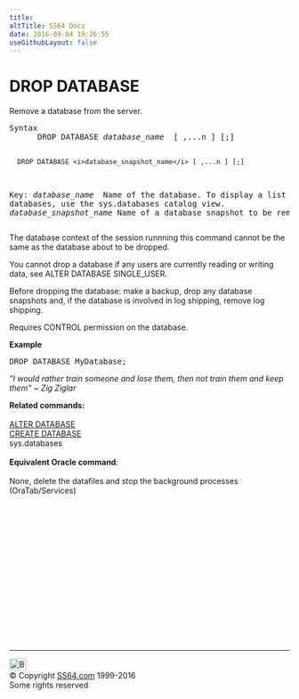 ```yaml
---
title:
altTitle: SS64 Docs
date: 2016-09-04 19:26:55
useGithubLayout: false
---
```

<!-- #BeginLibraryItem "/Library/head_sql.lbi" --><!-- #EndLibraryItem --><h1> DROP DATABASE </h1>
<p>Remove a database from the server.</p>
<pre>Syntax
      DROP DATABASE <i>database_name</i>  [ ,...n ] [;]

      DROP DATABASE <i>database_snapshot_name</i> [ ,...n ] [;]

Key:
    <i>database_name
</i>           Name of the database. To display a list of databases, use the sys.databases catalog view.
<i>
   database_snapshot_name</i>
           Name of a database snapshot to be removed. </pre>
<p>The database context of the session runnning this command cannot be the same as the database about to be dropped.</p>
<p>You cannot drop a database if any users are currently reading or writing data, see ALTER DATABASE SINGLE_USER.</p>
<p>Before dropping the database: make a backup, drop any database snapshots and, if the database is involved in log shipping, remove log shipping.</p>
<p>Requires  CONTROL permission on the database.</p>
<p><b>Example</b></p>
<pre>DROP DATABASE MyDatabase;</pre>
<p class="quote"><i>"I would rather train someone and lose them, then not train them and keep them" ~ Zig Ziglar</i></p>
<p><b>Related commands:</b><br>
  <br>
  <a href="database_a.html">ALTER DATABASE</a><br>
  <a href="database_c.html">CREATE DATABASE</a><br>
  sys.databases  <br>
  <br>
  <b>Equivalent Oracle command</b>:<a href="../bash/export.html"><br>
  <br>
  </a>None,  delete the datafiles and stop the background processes (OraTab/Services) </p><!-- #BeginLibraryItem "/Library/foot_sql.lbi" --><p>
<!-- ss64-sql -->
<ins class="adsbygoogle" style="display:inline-block;width:300px;height:250px" data-ad-client="ca-pub-6140977852749469" data-ad-slot="6953563613"></ins>
<script>
(adsbygoogle = window.adsbygoogle || []).push({});
</script></p>
<hr>
<div id="bl" class="footer"><a href="database_d.html#"><img src="../images/top.png" width="30" height="22" alt="Back to the Top"></a></div>
<div id="br" class="footer, tagline">© Copyright <a href="../index.html">SS64.com</a> 1999-2016<br>
Some rights reserved</div><!-- #EndLibraryItem -->

